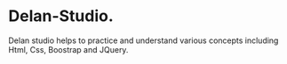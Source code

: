 # Delan-Studio.
Delan studio helps to practice and understand various concepts including Html, Css, Boostrap and JQuery.
